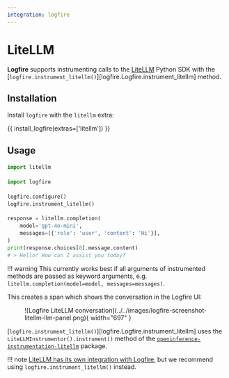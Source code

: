```yaml
---
integration: logfire
---
```

# LiteLLM

**Logfire** supports instrumenting calls to the [LiteLLM](https://docs.litellm.ai/) Python SDK with the [`logfire.instrument_litellm()`][logfire.Logfire.instrument_litellm] method.

## Installation

Install `logfire` with the `litellm` extra:

{{ install_logfire(extras=['litellm']) }}

## Usage

```python hl_lines="6"
import litellm

import logfire

logfire.configure()
logfire.instrument_litellm()

response = litellm.completion(
    model='gpt-4o-mini',
    messages=[{'role': 'user', 'content': 'Hi'}],
)
print(response.choices[0].message.content)
# > Hello! How can I assist you today?
```

!!! warning
    This currently works best if all arguments of instrumented methods are passed as keyword arguments,
    e.g. `litellm.completion(model=model, messages=messages)`.

This creates a span which shows the conversation in the Logfire UI:

<figure markdown="span">
![Logfire LiteLLM conversation](../../images/logfire-screenshot-litellm-llm-panel.png){ width="697" }
</figure>

[`logfire.instrument_litellm()`][logfire.Logfire.instrument_litellm] uses the `LiteLLMInstrumentor().instrument()` method of the [`openinference-instrumentation-litellm`](https://pypi.org/project/openinference-instrumentation-litellm/) package.

!!! note
    [LiteLLM has its own integration with Logfire](https://docs.litellm.ai/docs/observability/logfire_integration), but we recommend using `logfire.instrument_litellm()` instead.
